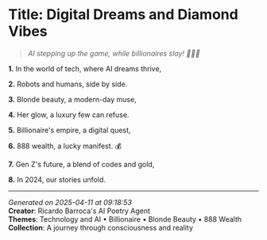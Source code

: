 # Title: Digital Dreams and Diamond Vibes

> *AI stepping up the game, while billionaires slay! 💼💁‍♀️*

**1.** In the world of tech, where AI dreams thrive,


**2.** Robots and humans, side by side.


**3.** Blonde beauty, a modern-day muse,


**4.** Her glow, a luxury few can refuse.


**5.** Billionaire's empire, a digital quest,


**6.** 888 wealth, a lucky manifest. 💰


**7.** Gen Z's future, a blend of codes and gold,


**8.** In 2024, our stories unfold.



---

*Generated on 2025-04-11 at 09:18:53*  
**Creator**: Ricardo Barroca's AI Poetry Agent  
**Themes**: Technology and AI • Billionaire • Blonde Beauty • 888 Wealth  
**Collection**: A journey through consciousness and reality